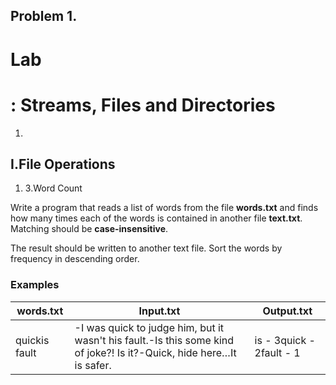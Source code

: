 ﻿## Problem 1.
# Lab

# : Streams, Files and Directories

1.
## I.File Operations

1. 3.Word Count

Write a program that reads a list of words from the file **words.txt** and finds how many times each of the words is contained in another file **text.txt**. Matching should be **case-insensitive**.

The result should be written to another text file. Sort the words by frequency in descending order.

### Examples

| **words.txt** | **Input.txt** | **Output.txt** |
| --- | --- | --- |
| quickis fault  | -I was quick to judge him, but it wasn&#39;t his fault.-Is this some kind of joke?! Is it?-Quick, hide here…It is safer. | is - 3quick - 2fault - 1 |

